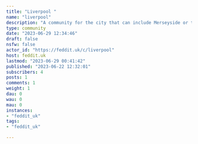 ```yaml
---
title: "Liverpool " 
name: "liverpool"
description: "A community for the city that can include Merseyside or the Liverpool City Region.See also:*  [Everton Football Club](/c/efc)*  [Liverpool Football Club](/c/lfc)"
type: community
date: "2023-06-29 12:34:46"
draft: false
nsfw: false
actor_id: "https://feddit.uk/c/liverpool"
host: feddit.uk
lastmod: "2023-06-29 00:41:42"
published: "2023-06-22 12:32:01"
subscribers: 4
posts: 1
comments: 1
weight: 1
dau: 0
wau: 0
mau: 0
instances:
- "feddit_uk"
tags: 
- "feddit_uk"

---
```

